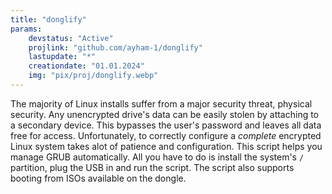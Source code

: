 ```yaml
---
title: "donglify"
params:
    devstatus: "Active"
    projlink: "github.com/ayham-1/donglify"
    lastupdate: "*"
    creationdate: "01.01.2024"
    img: "pix/proj/donglify.webp"
---
```


The majority of Linux installs suffer from a major security threat, physical security. Any unencrypted drive's data can be easily stolen by attaching to a secondary device. This bypasses the user's password and leaves all data free for access. Unfortunately, to correctly configure a *complete* encrypted Linux system takes alot of patience and configuration. This script helps you manage GRUB automatically. All you have to do is install the system's `/` partition, plug the USB in and run the script. The script also supports booting from ISOs available on the dongle.

